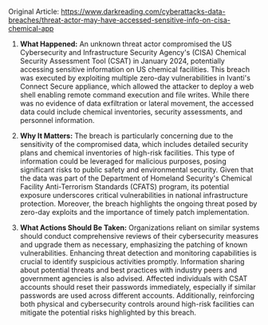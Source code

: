 Original Article: https://www.darkreading.com/cyberattacks-data-breaches/threat-actor-may-have-accessed-sensitive-info-on-cisa-chemical-app

1) **What Happened:**
An unknown threat actor compromised the US Cybersecurity and Infrastructure Security Agency's (CISA) Chemical Security Assessment Tool (CSAT) in January 2024, potentially accessing sensitive information on US chemical facilities. This breach was executed by exploiting multiple zero-day vulnerabilities in Ivanti's Connect Secure appliance, which allowed the attacker to deploy a web shell enabling remote command execution and file writes. While there was no evidence of data exfiltration or lateral movement, the accessed data could include chemical inventories, security assessments, and personnel information.

2) **Why It Matters:**
The breach is particularly concerning due to the sensitivity of the compromised data, which includes detailed security plans and chemical inventories of high-risk facilities. This type of information could be leveraged for malicious purposes, posing significant risks to public safety and environmental security. Given that the data was part of the Department of Homeland Security's Chemical Facility Anti-Terrorism Standards (CFATS) program, its potential exposure underscores critical vulnerabilities in national infrastructure protection. Moreover, the breach highlights the ongoing threat posed by zero-day exploits and the importance of timely patch implementation.

3) **What Actions Should Be Taken:**
Organizations reliant on similar systems should conduct comprehensive reviews of their cybersecurity measures and upgrade them as necessary, emphasizing the patching of known vulnerabilities. Enhancing threat detection and monitoring capabilities is crucial to identify suspicious activities promptly. Information sharing about potential threats and best practices with industry peers and government agencies is also advised. Affected individuals with CSAT accounts should reset their passwords immediately, especially if similar passwords are used across different accounts. Additionally, reinforcing both physical and cybersecurity controls around high-risk facilities can mitigate the potential risks highlighted by this breach.
